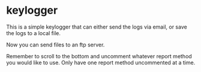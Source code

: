 # keylogger
This is a simple keylogger that can either send the logs via email, or save the logs to a local file.

Now you can send files to an ftp server.

Remember to scroll to the bottom and uncomment whatever report method you would like to use. Only have one report method uncommented at a time. 
